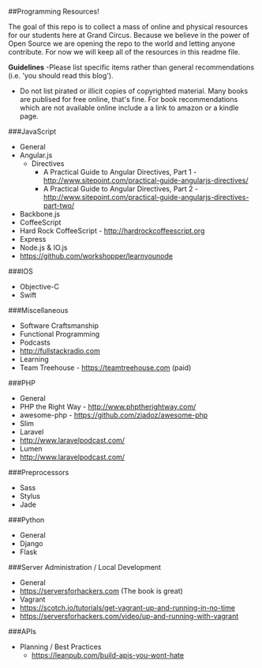 ##Programming Resources!

The goal of this repo is to collect a mass of online and physical resources for our students here at Grand Circus. Because we believe in the power of Open Source we are opening the repo to the world and letting anyone contribute. For now we will keep all of the resources in this readme file.

**Guidelines**
-Please list specific items rather than general recommendations (i.e. 'you should read this blog').
- Do not list pirated or illicit copies of copyrighted material. Many books are publised for free online, that's fine. For book recommendations which are not available online include a a link to amazon or a kindle page.


###JavaScript
- General
- Angular.js
  - Directives
    - A Practical Guide to Angular Directives, Part 1 - http://www.sitepoint.com/practical-guide-angularjs-directives/
    - A Practical Guide to Angular Directives, Part 2 - http://www.sitepoint.com/practical-guide-angularjs-directives-part-two/
- Backbone.js
- CoffeeScript
 - Hard Rock CoffeeScript - http://hardrockcoffeescript.org
- Express
- Node.js & IO.js
 - https://github.com/workshopper/learnyounode

###IOS
- Objective-C
- Swift

###Miscellaneous
- Software Craftsmanship
- Functional Programming
- Podcasts
 - http://fullstackradio.com
- Learning
 - Team Treehouse - https://teamtreehouse.com (paid)

###PHP
- General
 - PHP the Right Way - http://www.phptherightway.com/
 - awesome-php - https://github.com/ziadoz/awesome-php
- Slim
- Laravel
 - http://www.laravelpodcast.com/
- Lumen
 - http://www.laravelpodcast.com/

###Preprocessors
- Sass
- Stylus
- Jade

###Python
- General
- Django
- Flask

###Server Administration / Local Development
- General
 - https://serversforhackers.com (The book is great)
- Vagrant
 - https://scotch.io/tutorials/get-vagrant-up-and-running-in-no-time
 - https://serversforhackers.com/video/up-and-running-with-vagrant

###APIs
- Planning / Best Practices
  - https://leanpub.com/build-apis-you-wont-hate
